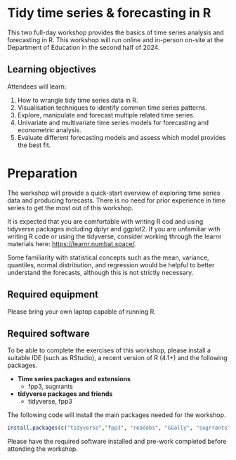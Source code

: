 
<!-- README.md is generated from README.Rmd. Please edit that file -->

# Tidy time series & forecasting in R

This two full-day workshop provides the basics of time series analysis
and forecasting in R. This workshop will run online and in-person
on-site at the Department of Education in the second half of 2024.

## Learning objectives

Attendees will learn:

1.  How to wrangle tidy time series data in R.
2.  Visualisation techniques to identify common time series patterns.
3.  Explore, manipulate and forecast multiple related time series.
4.  Univariate and multivariate time series models for forecasting and
    econometric analysis.
5.  Evaluate different forecasting models and assess which model
    provides the best fit.

# Preparation

The workshop will provide a quick-start overview of exploring time
series data and producing forecasts. There is no need for prior
experience in time series to get the most out of this workshop.

It is expected that you are comfortable with writing R cod and using
tidyverse packages including dplyr and ggplot2. If you are unfamiliar
with writing R code or using the tidyverse, consider working through the
learnr materials here: <https://learnr.numbat.space/>.

Some familiarity with statistical concepts such as the mean, variance,
quantiles, normal distribution, and regression would be helpful to
better understand the forecasts, although this is not strictly
necessary.

## Required equipment

Please bring your own laptop capable of running R.

## Required software

To be able to complete the exercises of this workshop, please install a
suitable IDE (such as RStudio), a recent version of R (4.1+) and the
following packages.

- **Time series packages and extensions**
  - fpp3, sugrrants
- **tidyverse packages and friends**
  - tidyverse, fpp3

The following code will install the main packages needed for the
workshop.

``` r
install.packages(c("tidyverse","fpp3", "readabs", "GGally", "sugrrants"))
```

Please have the required software installed and pre-work completed
before attending the workshop.
